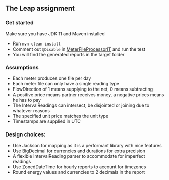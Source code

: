 ## The Leap assignment

### Get started

Make sure you have JDK 11 and Maven installed
- Run `mvn clean install`
- Comment out `@Disable` in [MeterFileProcessorIT](/src/test/kotlin/energy/leap/MeterFileProcessorIT.kt) and run the
  test
- You will find the generated reports in the target folder

### Assumptions

- Each meter produces one file per day
- Each meter file can only have a single reading type
- FlowDirection of 1 means supplying to the net, 0 means subtracting
- A positive price means partner receives money, a negative prices means he has to pay
- The IntervalReadings can intersect, be disjointed or joining due to whatever reasons
- The specified unit price matches the unit type
- Timestamps are supplied in UTC

### Design choices:

- Use Jackson for mapping as it is a performant library with nice features
- Use BigDecimal for currencies and durations for extra precision
- A flexible IntervalReading parser to accommodate for imperfect readings
- Use ZonedDateTime for hourly reports to account for timezones
- Round energy values and currencies to 2 decimals in the report
